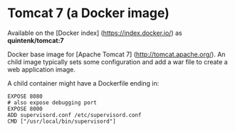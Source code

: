 Tomcat 7 (a Docker image)
=========================

Available on the [Docker index] (https://index.docker.io/) as **quintenk/tomcat:7**

Docker base image for [Apache Tomcat 7] (http://tomcat.apache.org/). An child image typically sets some configuration
and add a war file to create a web application image.

A child container might have a Dockerfile ending in:

    EXPOSE 8080
    # also expose debugging port
    EXPOSE 8000
    ADD supervisord.conf /etc/supervisord.conf
    CMD ["/usr/local/bin/supervisord"]